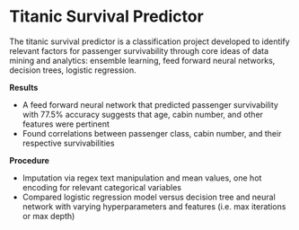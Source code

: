 # Titanic Survival Predictor
The titanic survival predictor is a classification project developed to identify relevant factors for passenger survivability through core ideas of data mining and analytics: ensemble learning, feed forward neural networks, decision trees, logistic regression. 

**Results**
* A feed forward neural network that predicted passenger survivability with 77.5% accuracy suggests that age, cabin number, and other features were pertinent
* Found correlations between passenger class, cabin number, and their respective survivabilities

**Procedure** 
* Imputation via regex text manipulation and mean values, one hot encoding for relevant categorical variables
* Compared logistic regression model versus decision tree and neural network with varying hyperparameters and features (i.e. max iterations or max depth) 
